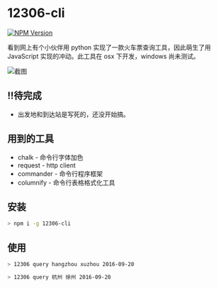 # 12306-cli

[![NPM Version](https://img.shields.io/npm/v/12306-cli.svg?style=flat)](https://npmjs.org/package/12306-cli)

看到网上有个小伙伴用 python 实现了一款火车票查询工具，因此萌生了用 JavaScript 实现的冲动。此工具在 osx 下开发，windows 尚未测试。

![截图](https://github.com/lpgray/12306-cli/raw/master/screenshot.png)

## !!待完成

* 出发地和到达站是写死的，还没开始搞。

## 用到的工具

* chalk - 命令行字体加色
* request - http client
* commander - 命令行程序框架
* columnify - 命令行表格格式化工具

## 安装

```bash
> npm i -g 12306-cli
```

## 使用

```bash
> 12306 query hangzhou xuzhou 2016-09-20

> 12306 query 杭州 徐州 2016-09-20
```
